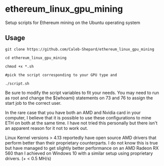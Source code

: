 # ethereum_linux_gpu_mining
Setup scripts for Ethereum mining on the Ubuntu operating system

## Usage
`git clone https://github.com/Caleb-Shepard/ethereum_linux_gpu_mining`

`cd ethereum_linux_gpu_mining`

`chmod +x *.sh`

`#pick the script corresponding to your GPU type and`

`./script.sh`

Be sure to modify the script variables to fit your needs.
You may need to run as root and change the $(whoami) 
statements on 73 and 76 to assign the start job to the correct user.

In the rare case that you have both an AMD and Nvidia card in your computer,
I believe that it is possible to use these configurations to mine ETH on both
at the same time. I have not tried this personally but there isn't an
apparent reason for it not to work out. 

Linux Kernel versions > 4.13 reportedly have open source AMD drivers that perform
better than their proprietary counterparts. I do not know this is true but 
have managed to get slightly better performance on an AMD Radeon RX 560 
than I achieved on Windows 10 with a similar setup using proprietary drivers. 
(+ < 0.5 MH/s)
